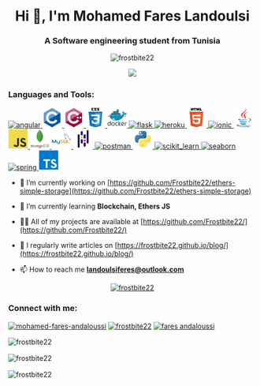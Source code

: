 <h1 align="center">Hi 👋, I'm Mohamed Fares Landoulsi</h1>
<h3 align="center">A Software engineering student from Tunisia </h3>
<p align="center">
  <img  src="https://komarev.com/ghpvc/?username=frostbite22&label=Profile%20views&color=0e75b6&style=flat" alt="frostbite22" />
</p>

<p align="center">
  <img src="https://steamuserimages-a.akamaihd.net/ugc/779602225695898637/0807F669892C401BA9C1570B4C71CEAD8B20C116/"  height="relative" width="400px">
</p>
<h3 align="left">Languages and Tools:</h3>
<p align="left"> <a href="https://angular.io" target="_blank" rel="noreferrer"> <img src="https://angular.io/assets/images/logos/angular/angular.svg" alt="angular" width="40" height="40"/> </a> <a href="https://www.cprogramming.com/" target="_blank" rel="noreferrer"> <img src="https://raw.githubusercontent.com/devicons/devicon/master/icons/c/c-original.svg" alt="c" width="40" height="40"/> </a> <a href="https://www.w3schools.com/cpp/" target="_blank" rel="noreferrer"> <img src="https://raw.githubusercontent.com/devicons/devicon/master/icons/cplusplus/cplusplus-original.svg" alt="cplusplus" width="40" height="40"/> </a> <a href="https://www.w3schools.com/css/" target="_blank" rel="noreferrer"> <img src="https://raw.githubusercontent.com/devicons/devicon/master/icons/css3/css3-original-wordmark.svg" alt="css3" width="40" height="40"/> </a> <a href="https://www.docker.com/" target="_blank" rel="noreferrer"> <img src="https://raw.githubusercontent.com/devicons/devicon/master/icons/docker/docker-original-wordmark.svg" alt="docker" width="40" height="40"/> </a> <a href="https://flask.palletsprojects.com/" target="_blank" rel="noreferrer"> <img src="https://www.vectorlogo.zone/logos/pocoo_flask/pocoo_flask-icon.svg" alt="flask" width="40" height="40"/> </a> <a href="https://heroku.com" target="_blank" rel="noreferrer"> <img src="https://www.vectorlogo.zone/logos/heroku/heroku-icon.svg" alt="heroku" width="40" height="40"/> </a> <a href="https://www.w3.org/html/" target="_blank" rel="noreferrer"> <img src="https://raw.githubusercontent.com/devicons/devicon/master/icons/html5/html5-original-wordmark.svg" alt="html5" width="40" height="40"/> </a> <a href="https://ionicframework.com" target="_blank" rel="noreferrer"> <img src="https://upload.wikimedia.org/wikipedia/commons/d/d1/Ionic_Logo.svg" alt="ionic" width="40" height="40"/> </a> <a href="https://www.java.com" target="_blank" rel="noreferrer"> <img src="https://raw.githubusercontent.com/devicons/devicon/master/icons/java/java-original.svg" alt="java" width="40" height="40"/> </a> <a href="https://developer.mozilla.org/en-US/docs/Web/JavaScript" target="_blank" rel="noreferrer"> <img src="https://raw.githubusercontent.com/devicons/devicon/master/icons/javascript/javascript-original.svg" alt="javascript" width="40" height="40"/> </a> <a href="https://www.mongodb.com/" target="_blank" rel="noreferrer"> <img src="https://raw.githubusercontent.com/devicons/devicon/master/icons/mongodb/mongodb-original-wordmark.svg" alt="mongodb" width="40" height="40"/> </a> <a href="https://www.mysql.com/" target="_blank" rel="noreferrer"> <img src="https://raw.githubusercontent.com/devicons/devicon/master/icons/mysql/mysql-original-wordmark.svg" alt="mysql" width="40" height="40"/> </a> <a href="https://pandas.pydata.org/" target="_blank" rel="noreferrer"> <img src="https://raw.githubusercontent.com/devicons/devicon/2ae2a900d2f041da66e950e4d48052658d850630/icons/pandas/pandas-original.svg" alt="pandas" width="40" height="40"/> </a> <a href="https://postman.com" target="_blank" rel="noreferrer"> <img src="https://www.vectorlogo.zone/logos/getpostman/getpostman-icon.svg" alt="postman" width="40" height="40"/> </a> <a href="https://www.python.org" target="_blank" rel="noreferrer"> <img src="https://raw.githubusercontent.com/devicons/devicon/master/icons/python/python-original.svg" alt="python" width="40" height="40"/> </a> <a href="https://scikit-learn.org/" target="_blank" rel="noreferrer"> <img src="https://upload.wikimedia.org/wikipedia/commons/0/05/Scikit_learn_logo_small.svg" alt="scikit_learn" width="40" height="40"/> </a> <a href="https://seaborn.pydata.org/" target="_blank" rel="noreferrer"> <img src="https://seaborn.pydata.org/_images/logo-mark-lightbg.svg" alt="seaborn" width="40" height="40"/> </a> <a href="https://spring.io/" target="_blank" rel="noreferrer"> <img src="https://www.vectorlogo.zone/logos/springio/springio-icon.svg" alt="spring" width="40" height="40"/> </a> <a href="https://www.typescriptlang.org/" target="_blank" rel="noreferrer"> <img src="https://raw.githubusercontent.com/devicons/devicon/master/icons/typescript/typescript-original.svg" alt="typescript" width="40" height="40"/> </a> </p>
  


- 🔭 I’m currently working on [https://github.com/Frostbite22/ethers-simple-storage](https://github.com/Frostbite22/ethers-simple-storage)

- 🌱 I’m currently learning **Blockchain, Ethers JS**

- 👨‍💻 All of my projects are available at [https://github.com/Frostbite22/](https://github.com/Frostbite22/)

- 📝 I regularly write articles on [https://frostbite22.github.io/blog/](https://frostbite22.github.io/blog/)

- 📫 How to reach me **landoulsiferes@outlook.com**

 <p align="center">
   <a href="https://github.com/ryo-ma/github-profile-trophy"><img src="https://github-profile-trophy.vercel.app/?username=frostbite22" alt="frostbite22" /></a>
  </p>

<h3 align="left">Connect with me:</h3>
<p align="left">
<a href="https://linkedin.com/in/mohamed-fares-andaloussi" target="blank"><img align="center" src="https://raw.githubusercontent.com/rahuldkjain/github-profile-readme-generator/master/src/images/icons/Social/linked-in-alt.svg" alt="mohamed-fares-andaloussi" height="30" width="40" /></a>
<a href="https://stackoverflow.com/users/frostbite22" target="blank"><img align="center" src="https://raw.githubusercontent.com/rahuldkjain/github-profile-readme-generator/master/src/images/icons/Social/stack-overflow.svg" alt="frostbite22" height="30" width="40" /></a>
<a href="https://fb.com/fares andaloussi" target="blank"><img align="center" src="https://raw.githubusercontent.com/rahuldkjain/github-profile-readme-generator/master/src/images/icons/Social/facebook.svg" alt="fares andaloussi" height="30" width="40" /></a>
</p>


<p align="center">
<p><img align="center" src="https://github-readme-stats.vercel.app/api/top-langs?username=frostbite22&show_icons=true&locale=en&layout=compact" alt="frostbite22" /></p>
<p><img align="center" src="https://github-readme-stats.vercel.app/api?username=frostbite22&show_icons=true&locale=en" alt="frostbite22" /></p>
<p><img align="center" src="https://github-readme-streak-stats.herokuapp.com/?user=frostbite22&" alt="frostbite22" /></p>
</p>
